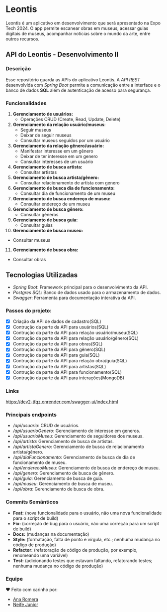 # Leontis
Leontis é um aplicativo em desenvolvimento que será apresentado na Expo Tech 2024. O app permite escanear obras em museus, acessar guias digitais de museus, acompanhar notícias sobre o mundo da arte, entre outros recursos. 

## API do Leontis - Desenvolvimento II

### Descrição
Esse repositório guarda as APIs do aplicativo Leontis. 
A *API REST* desenvolvida com *Spring Boot* permite a comunicação entre a interface e o banco de dados **SQL** além de autenticação de acesso para segurança.


### Funcionalidades
1. **Gerenciamento de usuários:**
   - Operações CRUD (Create, Read, Update, Delete)
2. **Gerenciamento da relação usuário/museus**:
   - Seguir museus
   - Deixar de seguir museus
   - Consultar museus seguidos por um usuário
3. **Gerenciamento da relação gênero/usuário:**
   - Manifestar interesse em um gênero
   - Deixar de ter interesse em um genero
   - Consultar interesses de um usuário
4. **Gerenciamento de busca artista:**
   - Consultar artistas
5. **Gerenciamento de busca artista/gênero:**
   - Consultar relacionamento de artista com genero
6. **Gerenciamento de busca dia de funcionamento:**
   - Consultar dia de funcionamento de um museu
7. **Gerenciamento de busca endereço de museu:**
   - Consultar endereço de um museu
8. **Gerenciamento de busca gênero:**
   - Consultar gêneros
9. **Gerenciamento de busca guia:**
   - Consultar guias
10. **Gerenciamento de busca museu:**
   - Consultar museus
11. **Gerenciamento de busca obra:**
   - Consultar obras


## Tecnologias Utilizadas
- *Spring Boot*: Framework principal para o desenvolvimento da API.
- *Postgres SQL*: Banco de dados usado para o armazenamento de dados.
- *Swagger*: Ferramenta para documentação interativa da API.

### Passos do projeto:
 - [x] Criação da API de dados de cadastro(SQL)
 - [x] Contrução da parte da API para usuários(SQL)
 - [x] Contrução da parte da API para relação usuário/museu(SQL) 
 - [X] Contrução da parte da API para relação usuário/gênero(SQL)
 - [X] Contrução da parte da API para obras(SQL)
 - [X] Contrução da parte da API para gênero(SQL)
 - [X] Contrução da parte da API para guia(SQL)
 - [X] Contrução da parte da API para relação obra/guia(SQL)
 - [X] Contrução da parte da API para artistas(SQL)
 - [X] Contrução da parte da API para funcionamento(SQL)
 - [X] Contrução da parte da API para interações(MongoDB)

### Links 
https://dev2-tfqz.onrender.com/swagger-ui/index.html

### Principais endpoints
- */api/usuario*: CRUD de usuários.
- */api/usuarioGenero*: Gerenciamento de interesse em generos.
- */api/usuarioMuseu*: Gerenciamento de seguidores dos museus.
- */api/artista*: Gerenciamento de busca de artistas.
- */api/artistaGenero*: Gerenciamento de busca de relacionamento artista/gênero.
- */api/diaFuncionamento*: Gerenciamento de busca de dia de funcionamento de museu.
- */api/enderecoMuseu*: Gerenciamento de busca de endereço de museu.
- */api/genero*: Gerenciamento de busca de gênero.
- */api/guia*: Gerenciamento de busca de guia.
- */api/museu*: Gerenciamento de busca de museu.
- */api/obra*: Gerenciamento de busca de obra.
 ### Commits Semânticos 
 - **Feat:** (nova funcionalidade para o usuário, não uma nova funcionalidade para o script de build) 
 - **Fix:** (correção de bug para o usuário, não uma correção para um script de build)
 - **Docs:** (mudanças na documentação) 
 - **Style:** (formatação, falta de ponto e vírgula, etc.; nenhuma mudança no código de produção) 
 - **Refactor:** (refatoração de código de produção, por exemplo, renomeando uma variável) 
 - **Test:** (adicionando testes que estavam faltando, refatorando testes; nenhuma mudança no código de produção)
### Equipe
❤️ Feito com carinho por:
- [Ana Romera](https://github.com/anaBeatrizRomera)
- [Neife Junior](https://github.com/NeifeJunior)
